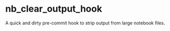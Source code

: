 # nb_clear_output_hook

A quick and dirty pre-commit hook to strip output from large notebook files.
